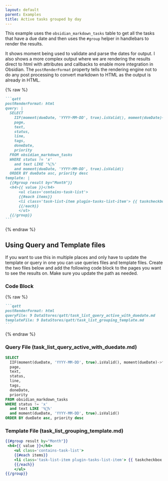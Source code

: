 ```yaml
---
layout: default
parent: Examples
title: Active tasks grouped by day
---
```


This example uses the `obsidian_markdown_tasks` table to get all the tasks that have a due date and then uses the `#group` helper in handlebars to render the results.

It shows moment being used to validate and parse the dates for output. I also shows a more complex output where we are rendering the results direct to html with attributes and callbacks to enable more integration in Obsidian. The `postRenderFormat` property tells the rendering engine not to do any post processing to convert markdown to HTML as the output is already in HTML.

{% raw %}

````markdown
```qatt
postRenderFormat: html
query: |
  SELECT
    IIF(moment(dueDate, 'YYYY-MM-DD', true).isValid(), moment(dueDate)->format("MMMM Do, YYYY"), 'No Due Date') AS Month,
    page,
    text,
    status,
    line,
    tags,
    doneDate,
    priority
  FROM obsidian_markdown_tasks
  WHERE status != 'x'
    and text LIKE '%📜%'
    and moment(dueDate, 'YYYY-MM-DD', true).isValid()
  ORDER BY dueDate asc, priority desc
template: |
  {{#group result by="Month"}}
  <h4>{{ value }}</h4>
      <ul class='contains-task-list'>
      {{#each items}}
      <li class='task-list-item plugin-tasks-list-item'> {{ taskcheckbox this }} {{#if (isHighPriority priority)}}<strong>{{/if}} {{#micromark inline="true"}} {{text}} [[{{page}}|📝]] {{/micromark}} {{#if (isHighPriority priority)}}</strong>{{/if}}</li>
      {{/each}}
      </ul>
  {{/group}}
```
````

{% endraw %}

## Using Query and Template files

If you want to use this in multiple places and only have to update the template or query in one you can use queries files and template files. Create the two files below and add the following code block to the pages you want to see the results on. Make sure you update the path as needed.

### Code Block

{% raw %}

````markdown
```qatt
postRenderFormat: html
queryFile: 9 DataStores/qatt/task_list_query_active_with_duedate.md
templateFile: 9 DataStores/qatt/task_list_grouping_template.md
```
````

{% endraw %}

### Query File (task_list_query_active_with_duedate.md)

```sql
SELECT
  IIF(moment(dueDate, 'YYYY-MM-DD', true).isValid(), moment(dueDate)->format("MMMM Do, YYYY"), 'No Due Date') AS Month,
  page,
  text,
  status,
  line,
  tags,
  doneDate,
  priority
FROM obsidian_markdown_tasks
WHERE status != 'x'
  and text LIKE '%📜%'
  and moment(dueDate, 'YYYY-MM-DD', true).isValid()
ORDER BY dueDate asc, priority desc
```

### Template File (task_list_grouping_template.md)

```handlebars
{{#group result by="Month"}}
 <h4>{{ value }}</h4>
    <ul class='contains-task-list'>
    {{#each items}}
    <li class='task-list-item plugin-tasks-list-item'> {{ taskcheckbox this }} {{#if (isHighPriority priority)}}<strong>{{/if}} {{#micromark inline="true"}} {{text}} [[{{page}}|📝]] {{/micromark}} {{#if (isHighPriority priority)}}</strong>{{/if}}</li>
    {{/each}}
    </ul>
{{/group}}
```
